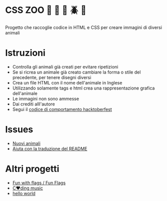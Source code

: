 # CSS ZOO :pig: :frog: :bee: :beetle: :lion:

Progetto che raccoglie codice in HTML e CSS per creare immagini di diversi animali

# Istruzioni

+ Controlla gli animali già creati per evitare ripetizioni
+ Se si ricrea un animale già creato cambiare la forma o stile del precedente, per tenere disegni diversi
+ Crea un file HTML con il nome dell'animale in Inglese
+ Utilizzando solamente tags e html crea una rappresentazione grafica dell'animale
+ Le immagini non sono ammesse
+ Dai crediti alll'autore
+ Segui il [codice di comportamento hacktoberfest](https://docs.google.com/document/d/1gFKOhyUqMZzrZcbq8A_TpO5x9J9HK6agv70awCH8pyI/edit)

# Issues

+ [Nuovi animali](https://github.com/xaca/css_zoo/issues/2)
+ [Aiuta con la traduzione del README](https://github.com/xaca/css_zoo/issues/1) 

# Altri progetti

+ [Fun with flags / Fun Flags](https://github.com/xaca/game_banderas)
+ [C:heart:ding music](https://github.com/xaca/coding-music)
+ [hello world](https://github.com/xaca/holamundo.co) 
